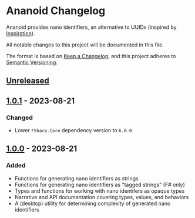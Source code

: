 # Ananoid Changelog

Ananoid provides nano identifiers, an alternative to UUIDs (inspired by [Inspiration]).

All notable changes to this project will be documented in this file.

The format is based on [Keep a Changelog][Changelog],
and this project adheres to [Semantic Versioning][SemVer].

## [Unreleased]


## [1.0.1] - 2023-08-21

### Changed

- Lower `FSharp.Core` dependency version to `6.0.0`


## [1.0.0] - 2023-08-21

### Added

- Functions for generating nano identifiers as strings
- Functions for generating nano identifiers as "tagged strings" (F# only)
- Types and functions for working with nano identifers as opaque types
- Narrative and API documentation covering types, values, and behaviors
- A (desktop) utility for determining complexity of generated nano identifiers


[Inspiration]: https://github.com/ai/nanoid
[Changelog]: https://keepachangelog.com/en/1.0.0/
[SemVer]: https://semver.org/spec/v2.0.0.html
[Unreleased]: https://github.com/pblasucci/ananoid/compare/v1.0.1...HEAD
[1.0.0]: https://github.com/pblasucci/ananoid/releases/tag/v1.0.0
[1.0.1]: https://github.com/pblasucci/ananoid/releases/tag/v1.0.1
